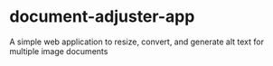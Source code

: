 # document-adjuster-app
A simple web application to resize, convert, and generate alt text for multiple image documents
